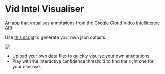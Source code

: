 # Vid Intel Visualiser
An app that visualises annotations from the [Google Cloud Video Intelligence API](https://cloud.google.com/video-intelligence).

Use [this script]([https://github.com/ZackAkil/video-intelligence-api-visualiser/blob/main/run_video_intelligence.py](https://github.com/parkmays/Vid-Annotate/blob/main/run_video_intelligence.py)) to generate your own json outputs.

![](assets/vid_intel_demo.gif)


- Upload your own data files to quickly visulise your own annotations.
- Play with the interactive confidence threshold to find the right one for your usecase.
